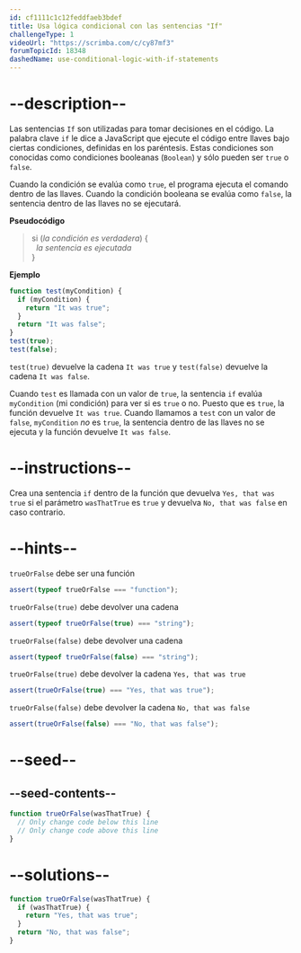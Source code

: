 ```yaml
---
id: cf1111c1c12feddfaeb3bdef
title: Usa lógica condicional con las sentencias "If"
challengeType: 1
videoUrl: "https://scrimba.com/c/cy87mf3"
forumTopicId: 18348
dashedName: use-conditional-logic-with-if-statements
---
```


# --description--

Las sentencias `If` son utilizadas para tomar decisiones en el código. La palabra clave `if` le dice a JavaScript que ejecute el código entre llaves bajo ciertas condiciones, definidas en los paréntesis. Estas condiciones son conocidas como condiciones booleanas (`Boolean`) y sólo pueden ser `true` o `false`.

Cuando la condición se evalúa como `true`, el programa ejecuta el comando dentro de las llaves. Cuando la condición booleana se evalúa como `false`, la sentencia dentro de las llaves no se ejecutará.

**Pseudocódigo**

<blockquote>si (<i>la condición es verdadera</i>) {<br>  <i>la sentencia es ejecutada</i><br>}</blockquote>

**Ejemplo**

```js
function test(myCondition) {
  if (myCondition) {
    return "It was true";
  }
  return "It was false";
}
test(true);
test(false);
```

`test(true)` devuelve la cadena `It was true` y `test(false)` devuelve la cadena `It was false`.

Cuando `test` es llamada con un valor de `true`, la sentencia `if` evalúa `myCondition` (mi condición) para ver si es `true` o no. Puesto que es `true`, la función devuelve `It was true`. Cuando llamamos a `test` con un valor de `false`, `myCondition` _no_ es `true`, la sentencia dentro de las llaves no se ejecuta y la función devuelve `It was false`.

# --instructions--

Crea una sentencia `if` dentro de la función que devuelva `Yes, that was true` si el parámetro `wasThatTrue` es `true` y devuelva `No, that was false` en caso contrario.

# --hints--

`trueOrFalse` debe ser una función

```js
assert(typeof trueOrFalse === "function");
```

`trueOrFalse(true)` debe devolver una cadena

```js
assert(typeof trueOrFalse(true) === "string");
```

`trueOrFalse(false)` debe devolver una cadena

```js
assert(typeof trueOrFalse(false) === "string");
```

`trueOrFalse(true)` debe devolver la cadena `Yes, that was true`

```js
assert(trueOrFalse(true) === "Yes, that was true");
```

`trueOrFalse(false)` debe devolver la cadena `No, that was false`

```js
assert(trueOrFalse(false) === "No, that was false");
```

# --seed--

## --seed-contents--

```js
function trueOrFalse(wasThatTrue) {
  // Only change code below this line
  // Only change code above this line
}
```

# --solutions--

```js
function trueOrFalse(wasThatTrue) {
  if (wasThatTrue) {
    return "Yes, that was true";
  }
  return "No, that was false";
}
```

